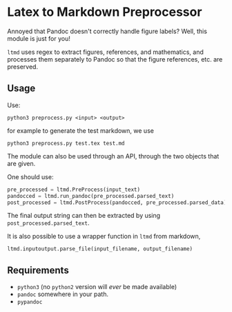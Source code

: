 Latex to Markdown Preprocessor
==============================

Annoyed that Pandoc doesn't correctly handle figure labels? Well, this module
is just for you!

```ltmd``` uses regex to extract figures, references, and mathematics, and 
processes them separately to Pandoc so that the figure references, etc. are
preserved.

Usage
-----

Use:
```
python3 preprocess.py <input> <output>
```
for example to generate the test markdown, we use
```
python3 preprocess.py test.tex test.md
```

The module can also be used through an API, through the two objects that are given.

One should use:

```python
pre_processed = ltmd.PreProcess(input_text)
pandocced = ltmd.run_pandoc(pre_processed.parsed_text)
post_processed = ltmd.PostProcess(pandocced, pre_processed.parsed_data)
```

The final output string can then be extracted by using ```post_processed.parsed_text```.

It is also possible to use a wrapper function in ```ltmd``` from markdown,

```
ltmd.inputoutput.parse_file(input_filename, output_filename)
```

Requirements
------------

+ ```python3``` (no ```python2``` version will *ever* be made available)
+ ```pandoc``` somewhere in your path.
+ ```pypandoc```

